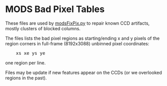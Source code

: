 # MODS Bad Pixel Tables

These files are used by [modsFixPix.py](../modsFixPix.py) to repair known CCD artifacts, mostly clusters of blocked
columns.

The files lists the bad pixel regions as starting/ending x and y pixels of the region corners 
in full-frame (8192x3088) unbinned pixel coordinates:
<pre>
    xs xe ys ye
</pre>
one region per line.

Files may be update if new features appear on the CCDs (or we overlooked regions in the past).
